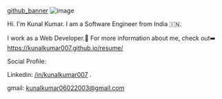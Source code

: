 [github_banner](https://images.unsplash.com/photo-1515378791036-0648a3ef77b2?ixlib=rb-1.2.1&ixid=eyJhcHBfaWQiOjEyMDd9&auto=format&fit=crop&w=500&q=20)
![image](https://res.cloudinary.com/kunal-img/image/upload/v1620526693/github/pexels-adil-2726478_qfgvve.jpg)


Hi. I'm Kunal Kumar. I am a Software Engineer from India 🇮🇳.

I work as a Web Developer.🤗️ For more information about me, check out➡️ https://kunalkumar007.github.io/resume/ 

Social Profile:

Linkedin: [/in/kunalkumar007](https://www.linkedin.com/in/kunalkumar007) .

gmail: [kunalkumar06022003@gmail.com](mailto:kunalkumar06022003@gmail.com)

